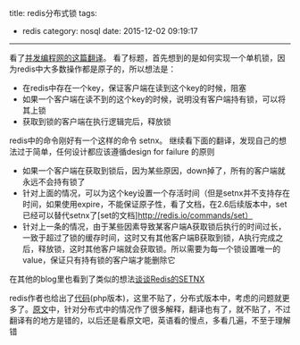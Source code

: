 title: redis分布式锁
tags:
  - redis
category: nosql
date: 2015-12-02 09:19:17

---
看了[并发编程网的这篇翻译](http://ifeve.com/redis-lock/)。
看了标题，首先想到的是如何实现一个单机锁，因为redis中大多数操作都是原子的，所以想法是：
    

 - 在redis中存在一个key，保证客户端在读到这个key的时候，阻塞
 - 如果一个客户端在读不到的这个key的时候，说明没有客户端持有锁，可以将其上锁
 - 获取到锁的客户端在执行逻辑完后，释放锁

redis中的命令刚好有一个这样的命令  setnx。
继续看下面的翻译，发现自己的想法过于简单，任何设计都应该遵循design for failure 的原则

 - 如果一个客户端在获取到锁后，因为某些原因，down掉了，所有的客户端就永远不会持有锁了
 - 针对上面的情况，可以为这个key设置一个存活时间（但是setnx并不支持存在时间，如果使用expire，不能保证原子性，看了文档，在2.6后续版本中，set已经可以替代setnx了[set的文档]http://redis.io/commands/set）
 - 针对上一条的情况，由于某些因素导致某客户端A获取锁后执行的时间过长，一致于超过了锁的缓存时间，这时又有其他客户端B获取到锁，A执行完成之后，释放锁，这时其他客户端就会获取锁。所以需要为每一个锁设置唯一的value，保证只有持有锁的客户端才能删除它

在其他的blog里也看到了类似的想法[谈谈Redis的SETNX](http://huoding.com/2015/09/14/463)

redis作者也给出了[代码](https://github.com/ronnylt/redlock-php)(php版本)，这里不贴了，分布式版本中，考虑的问题就更多了。[原文](https://github.com/antirez/redis-doc/blob/master/topics/distlock.md)中，针对分布式中的情况作了很多解释，翻译也有了，就不贴了，不过翻译有的地方是错的，以后还是看原文吧，英语看的慢点，多看几遍，不至于理解错
